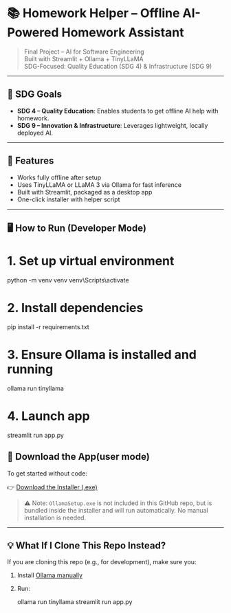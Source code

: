 # 📚 Homework Helper – Offline AI-Powered Homework Assistant

> Final Project – AI for Software Engineering  
> Built with Streamlit + Ollama + TinyLLaMA  
> SDG-Focused: Quality Education (SDG 4) & Infrastructure (SDG 9)

---

## 🎯 SDG Goals
- **SDG 4 – Quality Education**: Enables students to get offline AI help with homework.
- **SDG 9 – Innovation & Infrastructure**: Leverages lightweight, locally deployed AI.

---

## 🚀 Features
- Works fully offline after setup
- Uses TinyLLaMA or LLaMA 3 via Ollama for fast inference
- Built with Streamlit, packaged as a desktop app
- One-click installer with helper script

---

## 🖥 How to Run (Developer Mode)

# 1. Set up virtual environment
python -m venv venv
venv\Scripts\activate

# 2. Install dependencies
pip install -r requirements.txt

# 3. Ensure Ollama is installed and running
ollama run tinyllama

# 4. Launch app
streamlit run app.py


## 🔽 Download the App(user mode)

To get started without code:

👉 [Download the Installer (.exe)](https://github.com/your-username/your-repo/releases)

> ⚠️ Note: `OllamaSetup.exe` is not included in this GitHub repo, but is bundled inside the installer and will run automatically. No manual installation is needed.

---

## 💡 What If I Clone This Repo Instead?

If you are cloning this repo (e.g., for development), make sure you:
1. Install [Ollama manually](https://ollama.com/download)
2. Run:
   
   ollama run tinyllama
   streamlit run app.py


